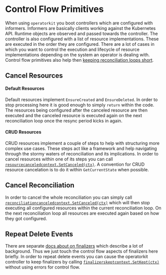 # Control Flow Primitives

When using `operatorkit` you boot controllers which are configured with
informers. Informers are basically clients working against the Kubernetes API.
Runtime objects are observed and passed towards the controller. The controller
is also configured with a list of resource implementations. These are executed
in the order they are configured. There are a lot of cases in which you want to
control the execution and lifecycle of resource implementations depending on the
system an operator is dealing with. Control flow primitives also help then
[keeping reconciliation loops short](keeping_reconciliation_loops_short.md).

## Cancel Resources

#### Default Resources

Default resources implement `EnsureCreated` and `EnsureDeleted`. In order to
stop processing here it is good enough to simply `return` within the code. The
resources being configured after the canceled resource are then executed and the
canceled resource is executed again on the next reconciliation loop once the
resync period kicks in again.

#### CRUD Resources

CRUD resources implement a couple of steps to help with structuring more complex
use cases. These steps act like a framework and help navigating through the
stormy waters of reconciliation and its implications. In order to cancel
resources within one of its steps you can call
[`resourcecanceledcontext.SetCanceled(ctx)`](https://github.com/giantswarm/kvm-operator/blob/de7e109f4a652b785bbcf4214a1c8e028bf0eed4/service/controller/v12/resource/namespace/current.go#L40-L49).
A convention for CRUD resource cancelation is to do it within `GetCurrentState`
when possible.

## Cancel Reconciliation

In order to cancel the whole reconciliation you can simply call
[`reconciliationcanceledcontext.SetCanceled(ctx)`](https://github.com/giantswarm/kvm-operator/blob/de7e109f4a652b785bbcf4214a1c8e028bf0eed4/service/controller/v12/resource/namespace/current.go#L40-L49)
which will then stop executing all configured resources within the current
reconciliation loop. On the next reconciliation loop all resources are executed
again based on how they got configured.

## Repeat Delete Events

There are separate [docs about on finalizers](using_finalizers.md) which
describe a lot of background. Thus we just touch the control flow aspects of
finalizers here briefly. In order to repeat delete events you can cause the
operatorkit controller to keep finalizers by calling
[`finalizerskeptcontext.SetKept(ctx)`](https://github.com/giantswarm/kvm-operator/blob/de7e109f4a652b785bbcf4214a1c8e028bf0eed4/service/controller/v12/resource/namespace/current.go#L67)
without using errors for control flow.
